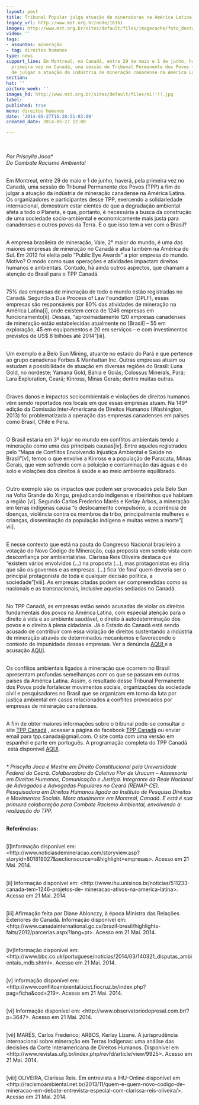 ```yaml
---
layout: post
title: Tribunal Popular julga atuação de mineradoras na América Latina
legacy_url: http://www.mst.org.br/node/16161
images: http://www.mst.org.br/sites/default/files/imagecache/foto_destaque/mi!!!!.jpg
video: ''
tags:
- assuntos: mineração
- tag: direitos humanos
type: news
support_line: Em Montreal, no Canadá, entre 29 de maio e 1 de junho, haverá, pela
  primeira vez no Canadá, uma sessão do Tribunal Permanente dos Povos (TPP) a fim
  de julgar a atuação da indústria de mineração canadense na América Latina.
section: 
hat: ''
picture_week: ''
images_hd: http://www.mst.org.br/sites/default/files/mi!!!!.jpg
label: 
published: true
menu: direitos humanos
date: '2014-05-27T16:20:51-03:00'
created_date: 2014-05-27 12:00

---
```

<p><em><img style="margin: 10px;" src="http://www.mst.org.br/sites/default/files/TPP-0_0.jpg" alt=""><br></em></p><p><em>Por Priscylla Joca*<br>Do Combate Racismo Ambiental</em></p><p><br>Em Montreal, entre 29 de maio e 1 de junho, haverá, pela primeira vez no Canadá, uma sessão do Tribunal Permanente dos Povos (TPP) a fim de julgar a atuação da indústria de mineração canadense na América Latina. Os organizadores e participantes desse TPP, exercendo a solidariedade internacional, demostram estar cientes de que a degradação ambiental afeta a todo o Planeta, e que, portanto, é necessária a busca da construção de uma sociedade socio-ambiental e economicamente mais justa para canadenses e outros povos da Terra. E o que isso tem a ver com o Brasil?</p><p><br>A empresa brasileira de mineração, Vale, 2° maior do mundo, é uma das maiores empresas de mineração no Canadá e atua também na América do Sul. Em 2012 foi eleita pelo “Public Eye Awards” a pior empresa do mundo. Motivo? O modo como suas operações e atividades impactam direitos humanos e ambientais. Contudo, há ainda outros aspectos, que chamam a atenção do Brasil para o TPP Canadá.</p><p><br>75% das empresas de mineração de todo o mundo estão registradas no Canadá. Segundo a Due Process of Law Foundation (DPLF), essas empresas são responsáveis por 80% das atividades de mineração na América Latina[i], onde existem cerca de 1246 empresas em funcionamento[ii]. Dessas, “aproximadamente 120 empresas canadenses de mineração estão estabelecidas atualmente no [Brasil] – 55 em exploração, 45 em equipamentos e 20 em serviços – e com investimentos previstos de US$ 8 bilhões até 2014”[iii].</p><p><br>Um exemplo é a Belo Sun Mining, atuante no estado do Pará e que pertence ao grupo canadense Forbes &amp; Manhattan Inc. Outras empresas atuam ou estudam a possibilidade de atuação em diversas regiões do Brasil: Luna Gold, no nordeste; Yamana Gold, Bahia e Goiás; Colossus Minerals, Pará; Lara Exploration, Ceará; Kinross, Minas Gerais; dentre muitas outras.</p><p><br>Graves danos e impactos socioambientais e violações de direitos humanos vêm sendo reportados nos locais em que essas empresas atuam. Na 149ª edição da Comissão Inter-Americana de Direitos Humanos (Washington, 2013) foi problematizada a operação das empresas canadenses em países como Brasil, Chile e Peru.</p><p><br>O Brasil estaria em 3º lugar no mundo em conflitos ambientais tendo a mineração como uma das principais causas[iv]. Entre aqueles registrados pelo “Mapa de Conflitos Envolvendo Injustiça Ambiental e Saúde no Brasil”[v], temos o que envolve a Kinross e a população de Paracatu, Minas Gerais, que vem sofrendo com a poluição e contaminação das águas e do solo e violações dos direitos à saúde e ao meio ambiente equilibrado.</p><p><br>Outro exemplo são os impactos que podem ser provocados pela Belo Sun na Volta Grande do Xingu, prejudicando indígenas e ribeirinhos que habitam a região [vi]. Segundo Carlos Frederico Marés e Kerlay Arbos, a mineração em terras indígenas causa “o deslocamento compulsório, a ocorrência de doenças, violência contra os membros da tribo, principalmente mulheres e crianças, disseminação da população indígena e muitas vezes a morte”[ vii].</p><p><br>É nesse contexto que está na pauta do Congresso Nacional brasileiro a votação do Novo Código de Mineração, cuja proposta vem sendo vista com desconfiança por ambientalistas. Clarissa Reis Oliveira destaca que “existem vários envolvidos (…) na proposta (…), mas protagonistas eu diria que são os governos e as empresas. (…) fica ‘de fora’ quem deveria ser o principal protagonista de toda e qualquer decisão política, a sociedade”[viii]. As empresas citadas podem ser compreendidas como as nacionais e as transnacionais, inclusive aquelas sediadas no Canadá.</p><p><br>No TPP Canadá, as empresas estão sendo acusadas de violar os direitos fundamentais dos povos na América Latina, com especial atenção para o direito à vida e ao ambiente saudável, o direito à autodeterminação dos povos e o direito à plena cidadania. Já o Estado do Canadá está sendo acusado de contribuir com essa violação de direitos sustentando a indústria de mineração através de determinados mecanismos e favorecendo o contexto de impunidade dessas empresas. Ver a denúncia <a href="http://www.tppcanada.org/wp-content/uploads/Requ%C3%AAte-TPP-Canada-Avril-2014.pdf" target="_blank">AQUI </a>e a acusação <a href="http://www.tppcanada.org/wp-content/uploads/Accusacion-TPP-esp.version-final.pdf" target="_blank">AQUI</a>.</p><p><br>Os conflitos ambientais ligados à mineração que ocorrem no Brasil apresentam profundas semelhanças com os que se passam em outros países da América Latina. Assim, o resultado desse Tribunal Permanente dos Povos pode fortalecer movimentos sociais, organizações da sociedade civil e pesquisadores no Brasil que se organizam em torno da luta por justiça ambiental em casos relacionados a conflitos provocados por empresas de mineração canadenses.</p><p><br>A fim de obter maiores informações sobre o tribunal pode-se consultar o site <a href="http://www.tppcanada.org/?lang=pt" target="_blank">TPP Canadá</a> , acessar a página do facebook <a href="https://www.facebook.com/tppcanada?fref=ts" target="_blank">TPP Canadá</a> ou enviar email para tpp.canada@gmail.com. O site conta com uma versão em espanhol e parte em português. A programação completa do TPP Canadá &nbsp;está disponível <a href="http://www.tppcanada.org/audiences/seance-amerique-latine/?lang=pt" target="_blank">AQUI</a>.</p><p><br><em>* Priscylla Joca é Mestre em Direito Constitucional pela Universidade Federal do Ceará. Colaboradora do Coletivo Flor de Urucum – Assessoria em Direitos Humanos, Comunicação e Justiça. Integrante da Rede Nacional de Advogados e Advogadas Populares no Ceará (RENAP-CE). Pesquisadora em Direitos Humanos ligada ao Instituto de Pesquisa Direitos e Movimentos Sociais. Mora atualmente em Montreal, Canadá. E está é sua primeira colaboração para Combate Racismo Ambiental, envolvendo a realização do TPP.</em></p><p><br><strong>Referências:</strong></p><p><br>[i]Informação disponível em: &lt;http://www.noticiasdemineracao.com/storyview.asp?storyid=801819027&amp;sectionsource=s&amp;highlight=empresas&gt;. Acesso em 21 Mai. 2014.</p><p><br>[ii] Informação disponível em: &lt;http://www.ihu.unisinos.br/noticias/511233-canada-tem-1246-projetos-de- mineracao-ativos-na-america-latina&gt;. Acesso em 21 Mai. 2014.</p><p><br>[iii] Afirmação feita por Diane Ablonczy, à época Ministra das Relações Exteriores do Canadá. Informação disponível em: &lt;http://www.canadainternational.gc.ca/brazil-bresil/highlights-faits/2012/parcerias.aspx?lang=pt&gt;. Acesso em 21 Mai. 2014.</p><p><br>[iv]Informação disponível em: &lt;http://www.bbc.co.uk/portuguese/noticias/2014/03/140321_disputas_ambientais_mdb.shtml&gt;. Acesso em 21 Mai. 2014.</p><p><br>[v] Informação disponível em: &lt;http://www.conflitoambiental.icict.fiocruz.br/index.php?pag=ficha&amp;cod=219&gt;. Acesso em 21 Mai. 2014.</p><p><br>[vi] Informação disponível em: &lt;http://www.observatoriodopresal.com.br/?p=3647&gt;. Acesso em 21 Mai. 2014.</p><p><br>[vii] MARÉS, Carlos Frederico; ARBOS, Kerlay Lizane. A jurisprudência internacional sobre mineração em Terras Indígenas: uma análise das decisões da Corte Interamericana de Direitos Humanos. Disponível em &lt;http://www.revistas.ufg.br/index.php/revfd/article/view/9925&gt;. Acesso em 21 Mai. 2014.</p><p><br>[viii] OLIVEIRA, Clarissa Reis. Em entrevista a IHU-Online disponível em &lt;http://racismoambiental.net.br/2013/11/quem-e-quem-novo-codigo-de-mineracao-em-debate-entrevista-especial-com-clarissa-reis-oliveira/&gt;. Acesso em 21 Mai. 2014.</p><p>&nbsp;</p><div>&nbsp;</div>
